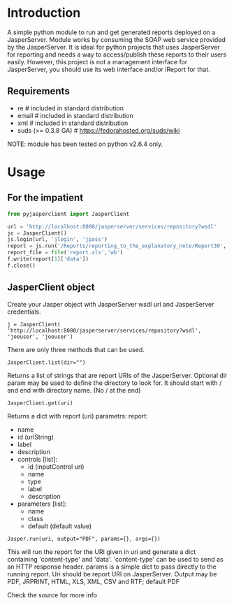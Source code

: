 Introduction
============

A simple python module to run and get generated reports deployed on a JasperServer. Module works by consuming the SOAP web service provided by the JasperServer. It is ideal for python projects that uses JasperServer for reporting and needs a way to access/publish these reports to their users easily. However, this project is not a management interface for JasperServer, you should use its web interface and/or iReport for that.

Requirements
------------

* re # included in standard distribution
* email # included in standard distribution
* xml # included in standard distribution
* suds (>= 0.3.8 GA) # https://fedorahosted.org/suds/wiki

NOTE: module has been tested on python v2.6.4 only.

Usage
=====

For the impatient
-----------------

```python
from pyjasperclient import JasperClient

url = 'http://localhost:8080/jasperserver/services/repository?wsdl'
jc = JasperClient()
js.login(url, 'jlogin', 'jpass')
report = js.run('/Reports/reporting_to_the_explanatory_note/Report30', 'XLS', {'Year': u'2011'}, {'onePagePerSheet': 'true'})
report_file = file('report.xls','wb')
f.write(report[1]['data'])
f.close()
```

JasperClient object
-------------------
Create your Jasper object with JasperServer wsdl url and JasperServer credentials.

    j = JasperClient( 'http://localhost:8080/jasperserver/services/repository?wsdl', 'joeuser', 'joeuser')

There are only three methods that can be used.

    JasperClient.list(dir="")

Returns a list of strings that are report URIs of the JasperServer. Optional dir param may be used to define the directory to look for. It should start with / and end with directory name. (No / at the end)

    JasperClient.get(uri)

Returns a dict with report (uri) parametrs:
report:
* name
* id (uriString)
* label
* description
* controls [list]:
    * id (inputControl uri)
    * name
    * type
    * label
    * description
* parameters [list]:
    * name
    * class
    * default (default value)

<!-- endlist -->
    Jasper.run(uri, output="PDF", params={}, args={})

This will run the report for the URI given in uri and generate a dict containing 'content-type' and 'data'. 'content-type' can be used to send as an HTTP response header. params is a simple dict to pass directly to the running report. Uri should be report URI on JasperServer. Output may be PDF, JRPRINT, HTML, XLS, XML, CSV and RTF; default PDF

Check the source for more info
